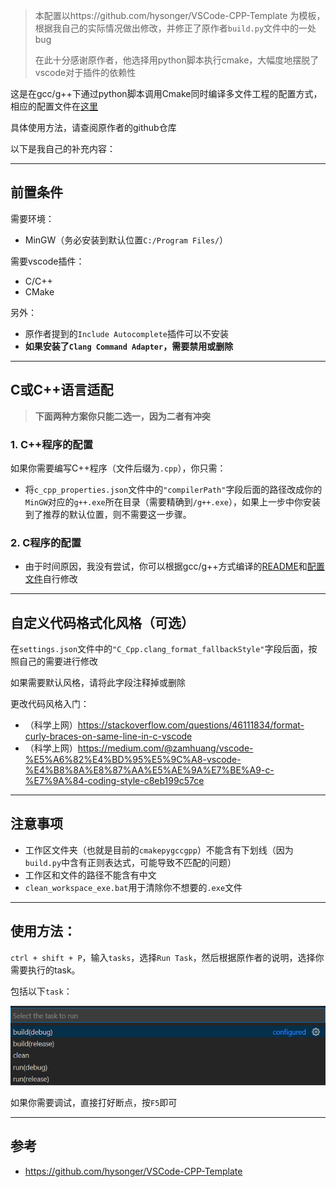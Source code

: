 

> 本配置以https://github.com/hysonger/VSCode-CPP-Template 为模板，根据我自己的实际情况做出修改，并修正了原作者`build.py`文件中的一处bug
>
> 在此十分感谢原作者，他选择用python脚本执行cmake，大幅度地摆脱了vscode对于插件的依赖性

这是在gcc/g++下通过python脚本调用Cmake同时编译多文件工程的配置方式，相应的配置文件在[这里](../cmakepygccg++) 

具体使用方法，请查阅原作者的github仓库

以下是我自己的补充内容：

---

## 前置条件

需要环境：

* MinGW（务必安装到默认位置`C:/Program Files/`）

需要vscode插件：

* C/C++
* CMake

另外：

* 原作者提到的`Include Autocomplete`插件可以不安装
* **如果安装了`Clang Command Adapter`，需要禁用或删除** 

---

## C或C++语言适配

> **下面两种方案你只能二选一，因为二者有冲突** 

### 1. C++程序的配置

如果你需要编写C++程序（文件后缀为`.cpp`），你只需：

* 将`c_cpp_properties.json`文件中的`"compilerPath"`字段后面的路径改成你的`MinGW`对应的`g++.exe`所在目录（需要精确到`/g++.exe`），如果上一步中你安装到了推荐的默认位置，则不需要这一步骤。

### 2. C程序的配置

* 由于时间原因，我没有尝试，你可以根据gcc/g++方式编译的[README](./README-gcc.md)和[配置文件](../gcc_g++)自行修改

---

## 自定义代码格式化风格（可选）

在`settings.json`文件中的`"C_Cpp.clang_format_fallbackStyle"`字段后面，按照自己的需要进行修改

如果需要默认风格，请将此字段注释掉或删除

更改代码风格入门：

* （科学上网）https://stackoverflow.com/questions/46111834/format-curly-braces-on-same-line-in-c-vscode 
* （科学上网）https://medium.com/@zamhuang/vscode-%E5%A6%82%E4%BD%95%E5%9C%A8-vscode-%E4%B8%8A%E8%87%AA%E5%AE%9A%E7%BE%A9-c-%E7%9A%84-coding-style-c8eb199c57ce 

---

## 注意事项

* 工作区文件夹（也就是目前的`cmakepygccgpp`）不能含有下划线（因为`build.py`中含有正则表达式，可能导致不匹配的问题）
* 工作区和文件的路径不能含有中文
* `clean_workspace_exe.bat`用于清除你不想要的`.exe`文件

---

## 使用方法：

`ctrl + shift + P`，输入`tasks`，选择`Run Task`，然后根据原作者的说明，选择你需要执行的task。

包括以下`task`：

![tasks](./img/Snipaste_2020-09-13_21-12-22.png)

如果你需要调试，直接打好断点，按`F5`即可

---


## 参考

* https://github.com/hysonger/VSCode-CPP-Template
